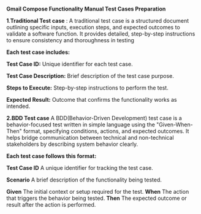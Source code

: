 **Gmail Compose Functionality Manual Test Cases Preparation**

**1**.**Traditional Test case** :
A traditional test case is a structured document outlining specific inputs, execution steps, and expected outcomes to validate a software function. 
It provides detailed, step-by-step instructions to ensure consistency and thoroughness in testing

**Each test case includes:**

**Test Case ID:** Unique identifier for each test case.

**Test Case Description:** Brief description of the test case purpose.

**Steps to Execute:** Step-by-step instructions to perform the test.

**Expected Result:** Outcome that confirms the functionality works as intended.


**2.BDD Test case**
A BDD(Behavior-Driven Development) test case is a behavior-focused test written in simple language using the "Given-When-Then" format, specifying conditions,
actions, and expected outcomes. It helps bridge communication between technical and non-technical stakeholders by describing system behavior clearly.

**Each test case follows this format:**

**Test Case ID** A unique identifier for tracking the test case.

**Scenario** A brief description of the functionality being tested.

**Given** The initial context or setup required for the test.
**When** The action that triggers the behavior being tested.
**Then** The expected outcome or result after the action is performed.
